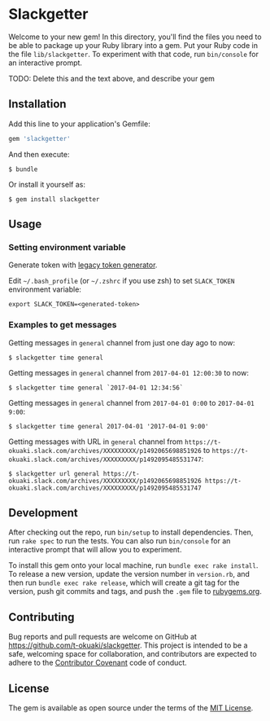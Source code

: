 # Slackgetter

Welcome to your new gem! In this directory, you'll find the files you need to be able to package up your Ruby library into a gem. Put your Ruby code in the file `lib/slackgetter`. To experiment with that code, run `bin/console` for an interactive prompt.

TODO: Delete this and the text above, and describe your gem

## Installation

Add this line to your application's Gemfile:

```ruby
gem 'slackgetter'
```

And then execute:

    $ bundle

Or install it yourself as:

    $ gem install slackgetter

## Usage

### Setting environment variable

Generate token with [legacy token generator](https://api.slack.com/custom-integrations/legacy-tokens).

Edit `~/.bash_profile` (or `~/.zshrc` if you use zsh) to set `SLACK_TOKEN` environment variable:

```
export SLACK_TOKEN=<generated-token>
```

### Examples to get messages

Getting messages in `general` channel from just one day ago to now:

```
$ slackgetter time general
```

Getting messages in `general` channel from `2017-04-01 12:00:30` to now:

```
$ slackgetter time general `2017-04-01 12:34:56`
```

Getting messages in `general` channel from `2017-04-01 0:00` to `2017-04-01 9:00`:

```
$ slackgetter time general 2017-04-01 '2017-04-01 9:00'
```

Getting messages with URL in `general` channel from `https://t-okuaki.slack.com/archives/XXXXXXXXX/p1492065698851926` to `https://t-okuaki.slack.com/archives/XXXXXXXXX/p1492095485531747`:

```
$ slackgetter url general https://t-okuaki.slack.com/archives/XXXXXXXXX/p1492065698851926 https://t-okuaki.slack.com/archives/XXXXXXXXX/p1492095485531747
```

## Development

After checking out the repo, run `bin/setup` to install dependencies. Then, run `rake spec` to run the tests. You can also run `bin/console` for an interactive prompt that will allow you to experiment.

To install this gem onto your local machine, run `bundle exec rake install`. To release a new version, update the version number in `version.rb`, and then run `bundle exec rake release`, which will create a git tag for the version, push git commits and tags, and push the `.gem` file to [rubygems.org](https://rubygems.org).

## Contributing

Bug reports and pull requests are welcome on GitHub at https://github.com/t-okuaki/slackgetter. This project is intended to be a safe, welcoming space for collaboration, and contributors are expected to adhere to the [Contributor Covenant](http://contributor-covenant.org) code of conduct.


## License

The gem is available as open source under the terms of the [MIT License](http://opensource.org/licenses/MIT).
